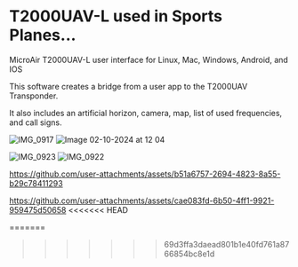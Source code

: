 # T2000UAV-L used in Sports Planes...
MicroAir T2000UAV-L user interface for Linux, Mac, Windows, Android, and IOS

This software creates a bridge from a user app to the T2000UAV Transponder.

It also includes an artificial horizon, camera, map, list of used frequencies, and call signs.

![IMG_0917](https://github.com/user-attachments/assets/0493c3a0-16d4-4a38-be89-f638df30b38e)
![Image 02-10-2024 at 12 04](https://github.com/user-attachments/assets/cd66978a-af2e-43ad-bf76-4d7dfc3056ae)

![IMG_0923](https://github.com/user-attachments/assets/ab5e302f-c7a1-4116-b5f9-e0cb81a96349)
![IMG_0922](https://github.com/user-attachments/assets/9e7f01c7-ca1d-4382-8a61-2bd3c34d8bc0)


https://github.com/user-attachments/assets/b51a6757-2694-4823-8a55-b29c78411293



https://github.com/user-attachments/assets/cae083fd-6b50-4ff1-9921-959475d50658
<<<<<<< HEAD

=======
>>>>>>> 69d3ffa3daead801b1e40fd761a8766854bc8e1d

